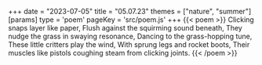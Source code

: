 +++
date = "2023-07-05"
title = "05.07.23"
themes = ["nature", "summer"]
[params]
  type = 'poem'
  pageKey = 'src/poem.js'
+++
{{< poem >}}
Clicking snaps layer like paper,
Flush against the squirming sound beneath,
They nudge the grass in swaying resonance,
Dancing to the grass-hopping tune,
These little critters play the wind,
With sprung legs and rocket boots,
Their muscles like pistols coughing steam from clicking joints.
{{< /poem >}}